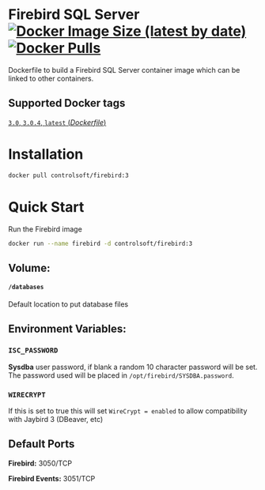 # Firebird SQL Server  [![Docker Image Size (latest by date)](https://img.shields.io/docker/image-size/controlsoft/firebird?color=%231ed760)](https://hub.docker.com/r/controlsoft/firebird) [![Docker Pulls](https://img.shields.io/docker/pulls/controlsoft/firebird)](https://hub.docker.com/r/controlsoft/firebird)
Dockerfile to build a Firebird SQL Server container image which can be linked to other containers.

## Supported Docker tags

[`3.0`, `3.0.4`, `latest` (*Dockerfile*)](https://github.com/ControlSoft-Labs/firebird-docker/blob/master/Dockerfile)

# Installation

```bash
docker pull controlsoft/firebird:3
```
# Quick Start

Run the Firebird image

```bash
docker run --name firebird -d controlsoft/firebird:3
```

## Volume:

#### `/databases`
Default location to put database files

## Environment Variables:

### `ISC_PASSWORD`
**Sysdba** user password, if blank a random 10 character password will be set.
The password used will be placed in `/opt/firebird/SYSDBA.password`.

### `WIRECRYPT`

If this is set to true this will set `WireCrypt = enabled` to allow compatibility with Jaybird 3 (DBeaver, etc)

## Default Ports

**Firebird:** 3050/TCP

**Firebird Events:** 3051/TCP
